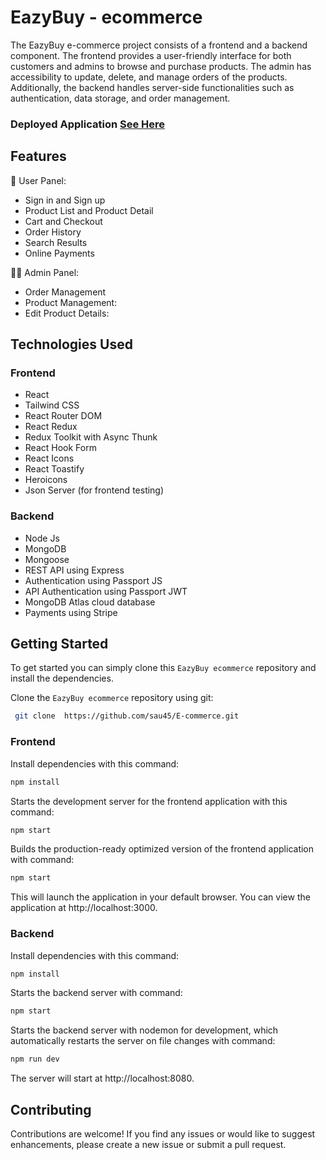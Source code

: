 # EazyBuy - ecommerce

The EazyBuy e-commerce project consists of a frontend and a backend component. The frontend provides a user-friendly interface for both customers and admins to browse and purchase products. The admin has accessibility to update, delete, and manage orders of the products. Additionally, the backend handles server-side functionalities such as authentication, data storage, and order management.

### Deployed Application [See Here](https://ezy-ecommerce.vercel.app)

## Features
🛒 User Panel:
- Sign in and Sign up
- Product List and Product Detail
- Cart and Checkout
- Order History
- Search Results
- Online Payments 

👩‍💼 Admin Panel:
- Order Management
- Product Management:
- Edit Product Details:

## Technologies Used

### Frontend
* React
* Tailwind CSS
* React Router DOM
* React Redux
* Redux Toolkit with Async Thunk
* React Hook Form
* React Icons
* React Toastify
* Heroicons
* Json Server (for frontend testing)

### Backend
* Node Js
* MongoDB
* Mongoose 
* REST API using Express
* Authentication using Passport JS
* API Authentication using Passport JWT
* MongoDB Atlas cloud database
* Payments using Stripe 

## Getting Started
To get started  you can simply clone this `EazyBuy ecommerce` repository and install the dependencies.

Clone the `EazyBuy ecommerce` repository using git:

```bash
 git clone  https://github.com/sau45/E-commerce.git
```

### Frontend

Install dependencies with this command:
```bash
npm install
```

Starts the development server for the frontend application with this command:
```bash
npm start
```

Builds the production-ready optimized version of the frontend application with command:
```bash
npm start
```

This will launch the application in your default browser. You can view the application at http://localhost:3000.

### Backend

Install dependencies with this command:
```bash
npm install
```

Starts the backend server with command:
```bash
npm start
```

Starts the backend server with nodemon for development, which automatically restarts the server on file changes with command:
```bash
npm run dev
```
The server will start at http://localhost:8080.



## Contributing
Contributions are welcome! If you find any issues or would like to suggest enhancements, please create a new issue or submit a pull request.

